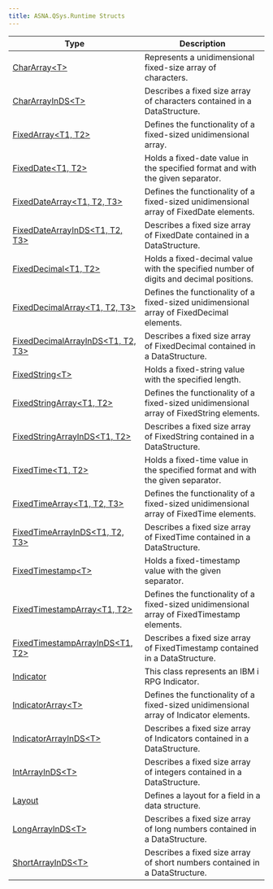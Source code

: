 ```yaml
---
title: ASNA.QSys.Runtime Structs
---
```



| Type | Description |
| --- | --- |
| [CharArray\<T\>](/reference/runtime/qsys-runtime/char-array-1.html) | Represents a unidimensional fixed-size array of characters. |
| [CharArrayInDS\<T\>](/reference/runtime/qsys-runtime/char-array-in-ds-1.html) | Describes a fixed size array of characters contained in a DataStructure. |
| [FixedArray\<T1, T2\>](/reference/runtime/qsys-runtime/fixed-array-2.html) | Defines the functionality of a fixed-sized unidimensional array. |
| [FixedDate\<T1, T2\>](/reference/runtime/qsys-runtime/fixed-date-2.html) | Holds a fixed-date value in the specified format and with the given separator. |
| [FixedDateArray\<T1, T2, T3\>](/reference/runtime/qsys-runtime/fixed-date-array-3.html) | Defines the functionality of a fixed-sized unidimensional array of FixedDate elements. |
| [FixedDateArrayInDS\<T1, T2, T3\>](/reference/runtime/qsys-runtime/fixed-date-array-in-ds-3.html) | Describes a fixed size array of FixedDate contained in a DataStructure. |
| [FixedDecimal\<T1, T2\>](/reference/runtime/qsys-runtime/fixed-decimal-2.html) | Holds a fixed-decimal value with the specified number of digits and decimal positions. |
| [FixedDecimalArray\<T1, T2, T3\>](/reference/runtime/qsys-runtime/fixed-decimal-array-3.html) | Defines the functionality of a fixed-sized unidimensional array of FixedDecimal elements. |
| [FixedDecimalArrayInDS\<T1, T2, T3\>](/reference/runtime/qsys-runtime/fixed-decimal-array-in-ds-3.html) | Describes a fixed size array of FixedDecimal contained in a DataStructure. |
| [FixedString\<T\>](/reference/runtime/qsys-runtime/fixed-string-1.html) | Holds a fixed-string value with the specified length. |
| [FixedStringArray\<T1, T2\>](/reference/runtime/qsys-runtime/fixed-string-array-2.html) | Defines the functionality of a fixed-sized unidimensional array of FixedString elements. |
| [FixedStringArrayInDS\<T1, T2\>](/reference/runtime/qsys-runtime/fixed-string-array-in-ds-2.html) | Describes a fixed size array of FixedString contained in a DataStructure. |
| [FixedTime\<T1, T2\>](/reference/runtime/qsys-runtime/fixed-time-2.html) | Holds a fixed-time value in the specified format and with the given separator. |
| [FixedTimeArray\<T1, T2, T3\>](/reference/runtime/qsys-runtime/fixed-time-array-3.html) | Defines the functionality of a fixed-sized unidimensional array of FixedTime elements. |
| [FixedTimeArrayInDS\<T1, T2, T3\>](/reference/runtime/qsys-runtime/fixed-time-array-in-ds-3.html) | Describes a fixed size array of FixedTime contained in a DataStructure. |
| [FixedTimestamp\<T\>](/reference/runtime/qsys-runtime/fixed-timestamp-1.html) | Holds a fixed-timestamp value with the given separator. |
| [FixedTimestampArray\<T1, T2\>](/reference/runtime/qsys-runtime/fixed-timestamp-array-2.html) | Defines the functionality of a fixed-sized unidimensional array of FixedTimestamp elements. |
| [FixedTimestampArrayInDS\<T1, T2\>](/reference/runtime/qsys-runtime/fixed-timestamp-array-in-ds-2.html) | Describes a fixed size array of FixedTimestamp contained in a DataStructure. |
| [Indicator](/reference/runtime/qsys-runtime/indicator.html) | This class represents an IBM i RPG Indicator.  |
| [IndicatorArray\<T\>](/reference/runtime/qsys-runtime/indicator-array-1.html) | Defines the functionality of a fixed-sized unidimensional array of Indicator elements. |
| [IndicatorArrayInDS\<T\>](/reference/runtime/qsys-runtime/indicator-array-in-ds-1.html) | Describes a fixed size array of Indicators contained in a DataStructure. |
| [IntArrayInDS\<T\>](/reference/runtime/qsys-runtime/int-array-in-ds-1.html) | Describes a fixed size array of integers contained in a DataStructure. |
| [Layout](/reference/runtime/qsys-runtime/layout.html) | Defines a layout for a field in a data structure. |
| [LongArrayInDS\<T\>](/reference/runtime/qsys-runtime/long-array-in-ds-1.html) | Describes a fixed size array of long numbers contained in a DataStructure. |
| [ShortArrayInDS\<T\>](/reference/runtime/qsys-runtime/short-array-in-ds-1.html) | Describes a fixed size array of short numbers contained in a DataStructure. |
